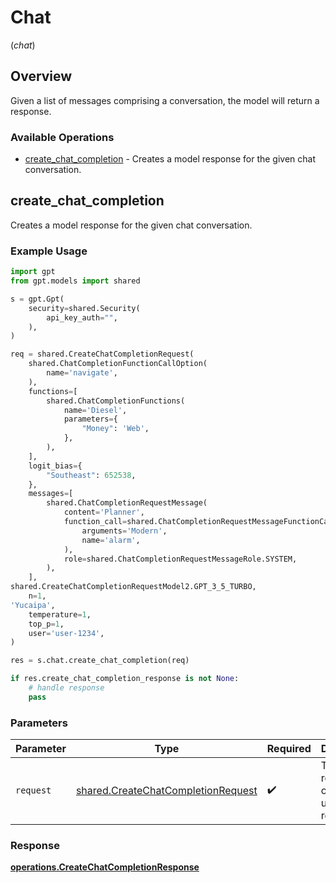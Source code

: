 # Chat
(*chat*)

## Overview

Given a list of messages comprising a conversation, the model will return a response.

### Available Operations

* [create_chat_completion](#create_chat_completion) - Creates a model response for the given chat conversation.

## create_chat_completion

Creates a model response for the given chat conversation.

### Example Usage

```python
import gpt
from gpt.models import shared

s = gpt.Gpt(
    security=shared.Security(
        api_key_auth="",
    ),
)

req = shared.CreateChatCompletionRequest(
    shared.ChatCompletionFunctionCallOption(
        name='navigate',
    ),
    functions=[
        shared.ChatCompletionFunctions(
            name='Diesel',
            parameters={
                "Money": 'Web',
            },
        ),
    ],
    logit_bias={
        "Southeast": 652538,
    },
    messages=[
        shared.ChatCompletionRequestMessage(
            content='Planner',
            function_call=shared.ChatCompletionRequestMessageFunctionCall(
                arguments='Modern',
                name='alarm',
            ),
            role=shared.ChatCompletionRequestMessageRole.SYSTEM,
        ),
    ],
shared.CreateChatCompletionRequestModel2.GPT_3_5_TURBO,
    n=1,
'Yucaipa',
    temperature=1,
    top_p=1,
    user='user-1234',
)

res = s.chat.create_chat_completion(req)

if res.create_chat_completion_response is not None:
    # handle response
    pass
```

### Parameters

| Parameter                                                                                | Type                                                                                     | Required                                                                                 | Description                                                                              |
| ---------------------------------------------------------------------------------------- | ---------------------------------------------------------------------------------------- | ---------------------------------------------------------------------------------------- | ---------------------------------------------------------------------------------------- |
| `request`                                                                                | [shared.CreateChatCompletionRequest](../../models/shared/createchatcompletionrequest.md) | :heavy_check_mark:                                                                       | The request object to use for the request.                                               |


### Response

**[operations.CreateChatCompletionResponse](../../models/operations/createchatcompletionresponse.md)**

